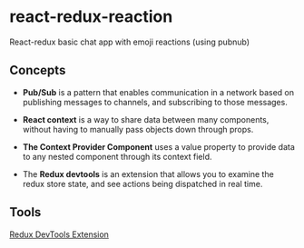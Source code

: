 # react-redux-reaction
React-redux basic chat app with emoji reactions (using pubnub)

## Concepts
- **Pub/Sub** is a pattern that enables communication in a network based on publishing messages to channels, and subscribing to those messages.

- **React context** is a way to share data between many components, without having to manually pass objects down through props.

- **The Context Provider Component** uses a value property to provide data to any nested component through its context field.

- The **Redux devtools** is an extension that allows you to examine the redux store state, and see actions being dispatched in real time.


## Tools

[Redux DevTools Extension](https://github.com/zalmoxisus/redux-devtools-extension)
